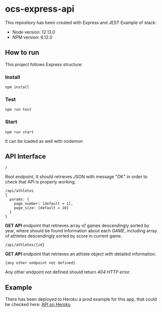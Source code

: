 # ocs-express-api
This repository has been created with Express and JEST
Example of stack:
- Node version: 12.13.0
- NPM version: 6.12.0
## How to run
This project follows Express structure:
### Install
```
npm install
```
### Test
```
npm run test
```
### Start
```
npm run start
```
It can be loaded as well with nodemon
## API Interface
```
/ 
```
Root endpoint, It should retrieves JSON with message "OK" in order to check that API is properly working.
```
/api/athletes
{
  params: {
    page_number: [default = 1],
    page_size: [default = 10]
  }
}
```
**GET API** endpoint that retrieves array of games descendingly sorted by year, where should be found information about each *GAME*,
including array of athletes descendingly sorted by score in current game.
```
/api/athletes/{id}
```
**GET API** endpoint that retrieves an athlete object with detailed information.
```
{any other endpoint not defined}
```
Any other endpoint not defined should return *404 HTTP error*.
## Example
There has been deployed to Heroku a prod example for this app, that could be checked here:
[API on Heroku](https://ocs-express-api.herokuapp.com)
